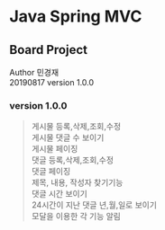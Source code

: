 Java Spring MVC
============ 
Board Project
- 
Author 민경재 <br>
20190817 version 1.0.0<br>

### version 1.0.0

> 게시물 등록,삭제,조회,수정 <br>
> 게시물 댓글 수 보이기 <br>
> 게시물 페이징 <br>
> 댓글 등록,삭제,조회,수정 <br>
> 댓글 페이징 <br>
> 제목, 내용, 작성자 찾기기능 <br>
> 댓글 시간 보이기 <br>
> 24시간이 지난 댓글 년,월,일로 보이기 <br>
> 모달을 이용한 각 기능 알림 <br>

